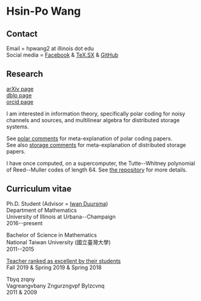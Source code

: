 
# Hsin-Po Wang

## Contact

Email = hpwang2 at illinois dot edu  
Social media =
[Facebook](https://www.facebook.com/Xymbol.1) &
[TeX.SX](https://tex.stackexchange.com/users/51022/symbol-1) &
[GitHub](https://github.com/Symbol1)

## Research

[arXiv page](https://arxiv.org/a/wang_h_8.html)  
[dblp page](https://dblp.org/pers/hd/w/Wang_0001:Hsin=Po)  
[orcid page](https://orcid.org/0000-0003-2574-1510)

I am interested in information theory, specifically
polar coding for noisy channels and sources, and
multilinear algebra for distributed storage systems.

See [polar comments](/polar) for meta-explanation of polar coding papers.  
See also [storage comments](/storage) for
meta-explanation of distributed storage papers.  

I have once computed, on a supercomputer,
the Tutte--Whitney polynomial of Reed--Muller codes of length 64.
See [the repository](https://github.com/Symbol1/BlueWaters-RM64)
for more details.

## Curriculum vitae

Ph.D. Student
(Advisor = [Iwan Duursma](https://faculty.math.illinois.edu/~duursma/))  
Department of Mathematics  
University of Illinois at Urbana--Champaign  
2016--present

Bachelor of Science in Mathematics  
National Taiwan University (國立臺灣大學)  
2011--2015

[Teacher ranked as excellent by their students]  
Fall 2019 & Spring 2019 & Spring 2018  

Tbyq zrqny  
Vagreangvbany Zngurzngvpf Bylzcvnq  
2011 & 2009

[Google Translate pronounces]: https://translate.google.com/#view=home&op=translate&sl=auto&tl=zh-TW&text=王新博
[Teacher ranked as excellent by their students]: https://citl.illinois.edu/citl-101/measurement-evaluation/teaching-evaluation/teaching-evaluations-(ices)/teachers-ranked-as-excellent
